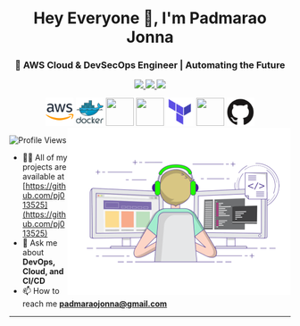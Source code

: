 <h1 align="center">Hey Everyone 👋, I'm Padmarao Jonna</h1>

<h3 align="center">🚀 AWS Cloud & DevSecOps Engineer | Automating the Future</h3>

<p align="center">
  <a href="https://github.com/pj013525">
    <img src="https://img.shields.io/github/followers/pj013525?label=Follow&style=social" />
  </a>
  <a href="https://linkedin.com/in/padmarao-jonna">
    <img src="https://img.shields.io/badge/LinkedIn-Padmarao%20Jonna-blue?logo=linkedin&style=flat-square" />
  </a>
  <a href="mailto:padmaraojonna@gmail.com">
    <img src="https://img.shields.io/badge/Email-Contact%20Me-red?logo=gmail&style=flat-square" />
  </a>
</p>

<div align="center">
  <img src="https://raw.githubusercontent.com/devicons/devicon/master/icons/amazonwebservices/amazonwebservices-original-wordmark.svg" height="50" width="50"/>
  <img src="https://raw.githubusercontent.com/devicons/devicon/master/icons/docker/docker-original-wordmark.svg" height="50" width="50"/>
  <img src="https://www.vectorlogo.zone/logos/kubernetes/kubernetes-icon.svg" height="50" width="50"/>
  <img src="https://www.vectorlogo.zone/logos/jenkins/jenkins-icon.svg" height="50" width="50"/>
  <img src="https://raw.githubusercontent.com/devicons/devicon/master/icons/terraform/terraform-original.svg" height="50" width="50"/>
  <img src="https://www.vectorlogo.zone/logos/grafana/grafana-icon.svg" height="50" width="50"/>
  <img src="https://raw.githubusercontent.com/devicons/devicon/master/icons/github/github-original.svg" height="50" width="50"/>
</div>

<img align="right" alt="Coding" width="400" src="https://raw.githubusercontent.com/devSouvik/devSouvik/master/gif3.gif">

<p align="left">
  <img src="https://komarev.com/ghpvc/?username=pj013525&label=Profile%20views&color=0e75b6&style=flat" alt="Profile Views" />
</p>

- 👨‍💻 All of my projects are available at [https://github.com/pj013525](https://github.com/pj013525)  
- 💬 Ask me about **DevOps, Cloud, and CI/CD**  
- 📫 How to reach me **padmaraojonna@gmail.com**

---
